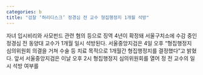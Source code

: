 ```yaml
---
categories: b
title: "검찰 ‘허리디스크’ 정경심 전 교수 형집행정지 1개월 석방"
---
```

자녀 입시비리와 사모펀드 관련 혐의 등으로 징역 4년이 확정돼 서울구치소에 수감 중인 정경심 전 동양대 교수가 1개월 일시 석방된다. 서울중앙지검은 4일 오후 “형집행정지 심의위원회 의결을 거쳐 수술 등 치료 목적으로 1개월간 형집행정지를 결정했다”고 밝혔다. 앞서 서울중앙지검은 이날 오후 2시 형집행정지 심의위원회를 열어 정 전 교수의 일시 석방 여부를 